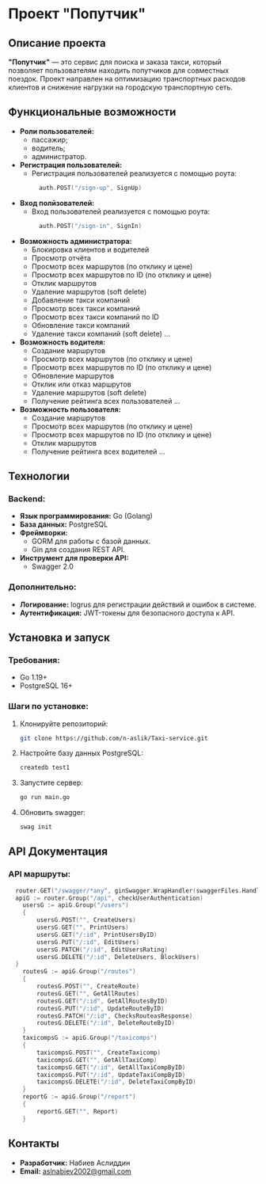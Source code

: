 # Проект "Попутчик"

## Описание проекта

**"Попутчик"** — это сервис для поиска и заказа такси, который позволяет пользователям находить попутчиков для совместных поездок. Проект направлен на оптимизацию транспортных расходов клиентов и снижение нагрузки на городскую транспортную сеть.

## Функциональные возможности
- **Роли пользователей:**
  - пассажир;
  - водитель;
  - администратор.
- **Регистрация пользователей:**
  - Регистрация пользователей реализуется с помощью роута:
    ```go
      auth.POST("/sign-up", SignUp)
    ```
- **Вход полӣзователей:**
  - Вход пользователей реализуется с помощью роута:
    ```go
      auth.POST("/sign-in", SignIn)
    ```
- **Возможность администратора:**
  - Блокировка клиентов и водителей
  - Просмотр отчёта
  - Просмотр всех маршрутов (по отклику и цене)
  - Просмотр всех маршрутов по ID (по отклику и цене)
  - Отклик маршрутов
  - Удаление маршрутов (soft delete)
  - Добавление такси компаний 
  - Просмотр всех такси компаний
  - Просмотр всех такси компаний по ID
  - Обновление такси компаний
  - Удаление такси компаний (soft delete)
    ...
- **Возможность водителя:**
  - Создание маршрутов
  - Просмотр всех маршрутов (по отклику и цене)
  - Просмотр всех маршрутов по ID (по отклику и цене)
  - Обновление маршрутов
  - Отклик или отказ маршрутов
  - Удаление маршрутов (soft delete)
  - Получение рейтинга всех пользователей
    ...
- **Возможность пользователя:**
  - Создание маршрутов
  - Просмотр всех маршрутов (по отклику и цене)
  - Просмотр всех маршрутов по ID (по отклику и цене)
  - Отклик маршрутов
  - Получение рейтинга всех водителей
    ...
## Технологии
### Backend:
- **Язык программирования:** Go (Golang)
- **База данных:** PostgreSQL
- **Фреймворки:**
  - GORM для работы с базой данных.
  - Gin для создания REST API.
- **Инструмент для проверки API:**
  - Swagger 2.0

### Дополнительно:
- **Логирование:** logrus для регистрации действий и ошибок в системе.
- **Аутентификация:** JWT-токены для безопасного доступа к API.

## Установка и запуск

### Требования:
- Go 1.19+
- PostgreSQL 16+

### Шаги по установке:
1. Клонируйте репозиторий:
    ```bash
    git clone https://github.com/n-aslik/Taxi-service.git
    ```
2. Настройте базу данных PostgreSQL:
    ```bash
    createdb test1
    ```
3. Запустите сервер:
    ```bash
    go run main.go
    ```
4. Обновить swagger:
    ```bash
    swag init
    ```


## API Документация
### API маршруты:
```go
  router.GET("/swagger/*any", ginSwagger.WrapHandler(swaggerFiles.Handler))
  apiG := router.Group("/api", checkUserAuthentication)
	usersG := apiG.Group("/users")
	{
		usersG.POST("", CreateUsers)
		usersG.GET("", PrintUsers)
		usersG.GET("/:id", PrintUsersByID)
		usersG.PUT("/:id", EditUsers)
		usersG.PATCH("/:id", EditUsersRating)
		usersG.DELETE("/:id", DeleteUsers, BlockUsers)
  }
	routesG := apiG.Group("/routes")
	{
		routesG.POST("", CreateRoute)
		routesG.GET("", GetAllRoutes)
		routesG.GET("/:id", GetAllRoutesByID)
		routesG.PUT("/:id", UpdateRouteByID)
		routesG.PATCH("/:id", ChecksRouteasResponse)
		routesG.DELETE("/:id", DeleteRouteByID)
	}
	taxicompsG := apiG.Group("/taxicomps")
	{
		taxicompsG.POST("", CreateTaxicomp)
		taxicompsG.GET("", GetAllTaxiComp)
		taxicompsG.GET("/:id", GetAllTaxiCompByID)
		taxicompsG.PUT("/:id", UpdateTaxiCompByID)
		taxicompsG.DELETE("/:id", DeleteTaxiCompByID)
	}
	reportG := apiG.Group("/report")
	{
		reportG.GET("", Report)
	}
```
## Контакты
- **Разработчик:** Набиев Аслиддин
- **Email:** aslnabiev2002@gmail.com

